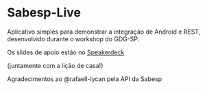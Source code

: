 # Sabesp-Live

Aplicativo simples para demonstrar a integração de Android e REST, desenvolvido durante o workshop do GDG-SP.

Os slides de apoio estão no [Speakerdeck](https://speakerdeck.com/ubiratansoares/mini-workshop-android-e-rest-webservices) 

(juntamente com a lição de casa!)

Agradecimentos ao @rafaell-lycan pela API da Sabesp
